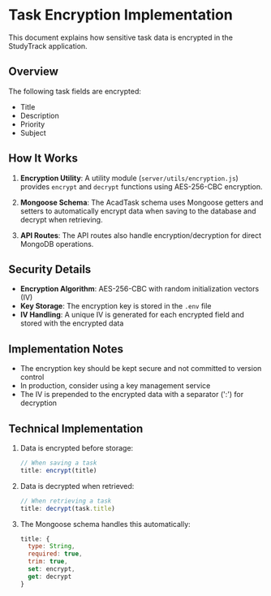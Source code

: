 # Task Encryption Implementation

This document explains how sensitive task data is encrypted in the StudyTrack application.

## Overview

The following task fields are encrypted:
- Title
- Description
- Priority
- Subject

## How It Works

1. **Encryption Utility**: A utility module (`server/utils/encryption.js`) provides `encrypt` and `decrypt` functions using AES-256-CBC encryption.

2. **Mongoose Schema**: The AcadTask schema uses Mongoose getters and setters to automatically encrypt data when saving to the database and decrypt when retrieving.

3. **API Routes**: The API routes also handle encryption/decryption for direct MongoDB operations.

## Security Details

- **Encryption Algorithm**: AES-256-CBC with random initialization vectors (IV)
- **Key Storage**: The encryption key is stored in the `.env` file
- **IV Handling**: A unique IV is generated for each encrypted field and stored with the encrypted data

## Implementation Notes

- The encryption key should be kept secure and not committed to version control
- In production, consider using a key management service
- The IV is prepended to the encrypted data with a separator (':') for decryption

## Technical Implementation

1. Data is encrypted before storage:
   ```javascript
   // When saving a task
   title: encrypt(title)
   ```

2. Data is decrypted when retrieved:
   ```javascript
   // When retrieving a task
   title: decrypt(task.title)
   ```

3. The Mongoose schema handles this automatically:
   ```javascript
   title: {
     type: String,
     required: true,
     trim: true,
     set: encrypt,
     get: decrypt
   }
   ```
